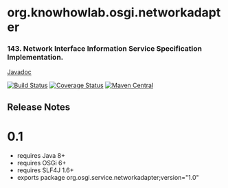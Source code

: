 org.knowhowlab.osgi.networkadapter
========================

### 143. Network Interface Information Service Specification Implementation. 

[Javadoc](https://osgi.org/javadoc/r6/residential/org/osgi/service/networkadapter/package-summary.html)

[![Build Status](https://travis-ci.org/knowhowlab/org.knowhowlab.osgi.networkadapter.svg?branch=master)](https://travis-ci.org/knowhowlab/org.knowhowlab.osgi.networkadapter)
[![Coverage Status](https://coveralls.io/repos/github/knowhowlab/org.knowhowlab.osgi.networkadapter/badge.svg?branch=master)](https://coveralls.io/github/knowhowlab/org.knowhowlab.osgi.networkadapter?branch=master)
[![Maven Central](https://maven-badges.herokuapp.com/maven-central/org.knowhowlab.osgi/networkadapter/badge.svg?style=flat-square)](https://maven-badges.herokuapp.com/maven-central/org.knowhowlab.osgi/networkadapter/)

## Release Notes

# 0.1

- requires Java 8+
- requires OSGi 6+
- requires SLF4J 1.6+
- exports package org.osgi.service.networkadapter;version="1.0"
